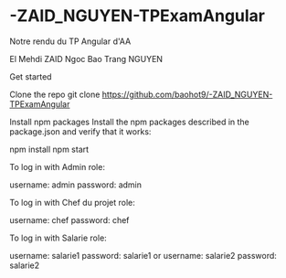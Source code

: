 # -ZAID_NGUYEN-TPExamAngular

Notre rendu du TP Angular d'AA

El Mehdi ZAID
Ngoc Bao Trang NGUYEN

Get started

Clone the repo
git clone https://github.com/baohot9/-ZAID_NGUYEN-TPExamAngular

Install npm packages
Install the npm packages described in the package.json and verify that it works:

npm install
npm start

To log in with Admin role: 

username: admin
password: admin

To log in with Chef du projet role: 

username: chef
password: chef

To log in with Salarie role: 

username: salarie1
password: salarie1
or
username: salarie2
password: salarie2

